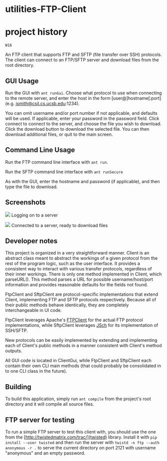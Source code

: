utilities-FTP-Client
====================

project history
===============
```
W16
```

An FTP client that supports FTP and SFTP (file transfer over SSH) protocols.  The client can connect to an FTP/SFTP server and download files from the root directory.

GUI Usage
---------

Run the GUI with `ant runGui`.  Choose what protocol to use when connecting to the remote server, and enter the host in the form [user@]hostname[:port] (e.g. jsmith@csil.cs.ucsb.edu:1234).

You can omit username and/or port number if not applicable, and defaults will be used.  If applicable, enter your password in the password field.  Click connect to connect to the server, and choose the file you wish to download.  Click the download button to download the selected file.  You can then download additional files, or quit to the main screen.

Command Line Usage
------------------

Run the FTP command line interface with `ant run`.

Run the SFTP command line interface with `ant runSecure`

As with the GUI, enter the hostname and password (if applicable), and then type the file to download.


Screenshots
-----------

![](http://cs.ucsb.edu/~dcoffill/cs56/W14/project/cs56_utilities_FTP_Client/login-screenshot.png)
Logging on to a server


![](http://cs.ucsb.edu/~dcoffill/cs56/W14/project/cs56_utilities_FTP_Client/connected-screenshot.png)
Connected to a server, ready to download files


Developer notes
---------------

This project is organized in a very straightforward manner.  Client is an abstract class meant to abstract the workings of a given protocol from the rest of the program logic, such as the user interface.  It provides a consistent way to interact with various transfer protocols, regardless of their inner workings.  There is only one method implemented in Client, which parseURL().  This method parses a URL for possible username/host/port information and provides reasonable defaults for the fields not found.

FtpClient and SftpClient are protocol-specific implementations that extend Client, implementing FTP and SFTP protocols respectively.  Because all of their public methods behave identically, they are completely interchangeable in UI code.

FtpClient leverages Apache's [FTPClient](https://commons.apache.org/proper/commons-net/apidocs/org/apache/commons/net/ftp/FTPClient.html) for the actual FTP protocol implementations, while SftpClient leverages [JSch](http://epaul.github.io/jsch-documentation/javadoc/) for its implementation of SSH/SFTP.

New protocols can be easily implemented by extending and implementing each of Client's public methods in a manner consistent with Client's method outputs.

All GUI code is located in ClientGui, while FtpClient and SftpClient each contain their own CLI main methods (that could probably be consolidated in to one CLI class in the future).

Building
--------
To build this application, simply run `ant compile` from the project's root directory and it will compile all source files.

FTP server for testing
----------------------
To run a simple FTP server to test this client with, you should use the one from the [http://twistedmatrix.com/trac/](twisted) library.
Install it with `pip install --user twisted` and then run the server with `twistd -n ftp --auth anonymous -r .` to serve the current directory on port 2121 with username "anonymous" and an empty password.

